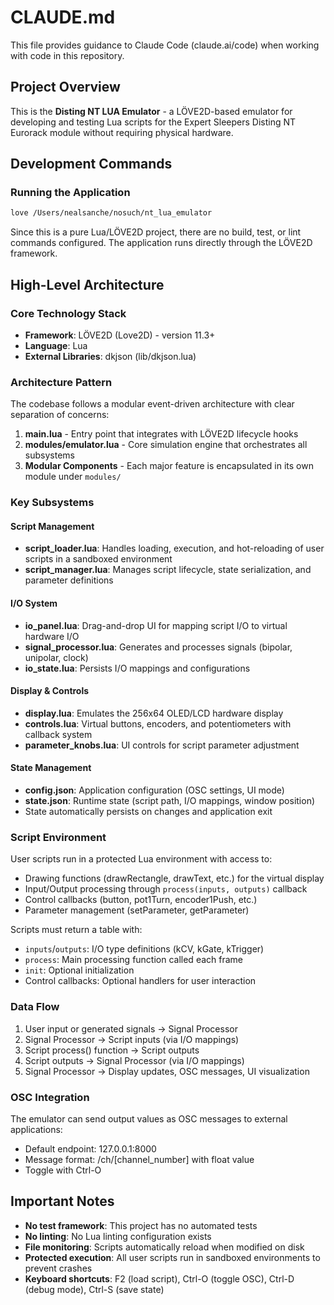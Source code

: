 # CLAUDE.md

This file provides guidance to Claude Code (claude.ai/code) when working with code in this repository.

## Project Overview

This is the **Disting NT LUA Emulator** - a LÖVE2D-based emulator for developing and testing Lua scripts for the Expert Sleepers Disting NT Eurorack module without requiring physical hardware.

## Development Commands

### Running the Application
```bash
love /Users/nealsanche/nosuch/nt_lua_emulator
```

Since this is a pure Lua/LÖVE2D project, there are no build, test, or lint commands configured. The application runs directly through the LÖVE2D framework.

## High-Level Architecture

### Core Technology Stack
- **Framework**: LÖVE2D (Love2D) - version 11.3+
- **Language**: Lua
- **External Libraries**: dkjson (lib/dkjson.lua)

### Architecture Pattern
The codebase follows a modular event-driven architecture with clear separation of concerns:

1. **main.lua** - Entry point that integrates with LÖVE2D lifecycle hooks
2. **modules/emulator.lua** - Core simulation engine that orchestrates all subsystems
3. **Modular Components** - Each major feature is encapsulated in its own module under `modules/`

### Key Subsystems

#### Script Management
- **script_loader.lua**: Handles loading, execution, and hot-reloading of user scripts in a sandboxed environment
- **script_manager.lua**: Manages script lifecycle, state serialization, and parameter definitions

#### I/O System
- **io_panel.lua**: Drag-and-drop UI for mapping script I/O to virtual hardware I/O
- **signal_processor.lua**: Generates and processes signals (bipolar, unipolar, clock)
- **io_state.lua**: Persists I/O mappings and configurations

#### Display & Controls
- **display.lua**: Emulates the 256x64 OLED/LCD hardware display
- **controls.lua**: Virtual buttons, encoders, and potentiometers with callback system
- **parameter_knobs.lua**: UI controls for script parameter adjustment

#### State Management
- **config.json**: Application configuration (OSC settings, UI mode)
- **state.json**: Runtime state (script path, I/O mappings, window position)
- State automatically persists on changes and application exit

### Script Environment
User scripts run in a protected Lua environment with access to:
- Drawing functions (drawRectangle, drawText, etc.) for the virtual display
- Input/Output processing through `process(inputs, outputs)` callback
- Control callbacks (button, pot1Turn, encoder1Push, etc.)
- Parameter management (setParameter, getParameter)

Scripts must return a table with:
- `inputs`/`outputs`: I/O type definitions (kCV, kGate, kTrigger)
- `process`: Main processing function called each frame
- `init`: Optional initialization
- Control callbacks: Optional handlers for user interaction

### Data Flow
1. User input or generated signals → Signal Processor
2. Signal Processor → Script inputs (via I/O mappings)
3. Script process() function → Script outputs
4. Script outputs → Signal Processor (via I/O mappings)
5. Signal Processor → Display updates, OSC messages, UI visualization

### OSC Integration
The emulator can send output values as OSC messages to external applications:
- Default endpoint: 127.0.0.1:8000
- Message format: /ch/[channel_number] with float value
- Toggle with Ctrl-O

## Important Notes

- **No test framework**: This project has no automated tests
- **No linting**: No Lua linting configuration exists
- **File monitoring**: Scripts automatically reload when modified on disk
- **Protected execution**: All user scripts run in sandboxed environments to prevent crashes
- **Keyboard shortcuts**: F2 (load script), Ctrl-O (toggle OSC), Ctrl-D (debug mode), Ctrl-S (save state)